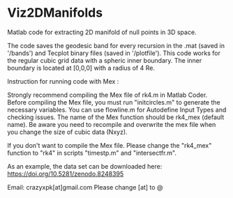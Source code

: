 # Viz2DManifolds
Matlab code for extracting 2D manifold of null points in 3D space.

The code saves the geodesic band for every recursion in the .mat (saved in '/bands') and Tecplot binary files (saved in '/plotfile').
This code works for the regular cubic grid data with a spheric inner boundary. 
The inner boundary is located at [0,0,0] with a radius of 4 Re.

Instruction for running code with Mex :

Strongly recommend compiling the Mex file of rk4.m in Matlab Coder.
Before compiling the Mex file, you must run "initcircles.m" to generate the necessary variables.
You can use flowline.m for Autodefine Input Types and checking issues.
The name of the Mex function should be rk4_mex (default name).
Be aware you need to recompile and overwrite the mex file when you change 
the size of cubic data (Nxyz).

If you don't want to compile the Mex file. Please change the "rk4_mex" function to "rk4" in scripts "timestp.m" and "intersectfr.m".

As an example, the data set can be downloaded here:
https://doi.org/10.5281/zenodo.8248395


Email: crazyxpk[at]gmail.com 
Please change [at] to @

